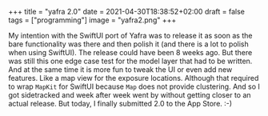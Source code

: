 +++
title = "yafra 2.0"
date = 2021-04-30T18:38:52+02:00
draft = false
tags = ["programming"]
image = "yafra2.png"
+++

My intention with the SwiftUI port of Yafra was to release it as soon as the bare functionality was there and then polish it (and there is a lot to polish when using SwiftUI). The release could have been 8 weeks ago. But there was still this one edge case test for the model layer that had to be written. And at the same time it is more fun to tweak the UI or even add new features. Like a map view for the exposure locations. Although that required to wrap `MapKit` for SwiftUI because `Map` does not provide clustering. And so I got sidetracked and week after week went by without getting closer to an actual release. But today, I finally submitted 2.0 to the App Store. :-)


